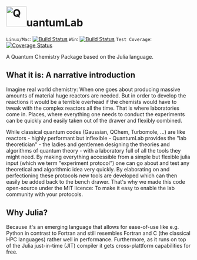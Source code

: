 
# <img src="http://schurkus.com/wp-content/uploads/2015/10/QuantumLab.png" alt=Q width="55">uantumLab

`Linux/Mac`: [![Build Status](https://travis-ci.org/vonDonnerstein/QuantumLab.jl.svg)](https://travis-ci.org/vonDonnerstein/QuantumLab.jl) `Win`: [![Build Status](https://ci.appveyor.com/api/projects/status/github/vonDonnerstein/QuantumLab?branch=master&svg=true)](https://ci.appveyor.com/project/vonDonnerstein/quantumlab) `Test Coverage`: [![Coverage Status](https://coveralls.io/repos/vonDonnerstein/QuantumLab.jl/badge.svg?branch=master&service=github)](https://coveralls.io/github/vonDonnerstein/QuantumLab.jl?branch=master)

A Quantum Chemistry Package based on the Julia language.

## What it is: A narrative introduction
Imagine real world chemistry: When one goes about producing massive amounts of material huge reactors are needed. But in order to develop the reactions it would be a terrible overhead if the chemists would have to tweak with the complex reactors all the time. That is where laboratories come in. Places, where everything one needs to conduct the experiments can be quickly and easily taken out of the drawer and flexibly combined.

While classical quantum codes (Gaussian, QChem, Turbomole, ...) are like reactors - highly performant but inflexible - QuantumLab provides the "lab theoretician" - the ladies and gentlemen designing the theories and algorithms of quantum theory - with a laboratory full of all the tools they might need. By making everything accessible from a simple but flexible julia input (which we term "experiment protocol") one can go about and test any theoretical and algorithmic idea very quickly. By elaborating on and perfectioning these protocols new tools are developed which can then easily be added back to the bench drawer. That's why we made this code open-source under the MIT licence: To make it easy to enable the lab community with your protocols.

## Why Julia?
Because it's an emerging language that allows for ease-of-use like e.g. Python in contrast to Fortran and still resembles Fortran and C (the classical HPC languages) rather well in performance. Furthermore, as it runs on top of the Julia just-in-time (JIT) compiler it gets cross-plattform capabilities for free.
